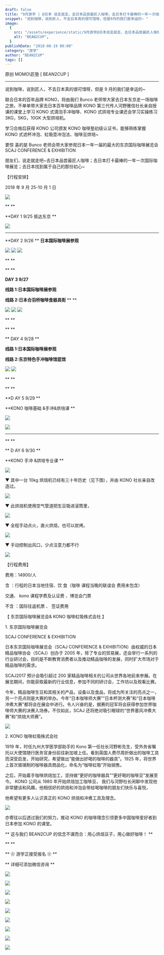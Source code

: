 ```yaml
---
draft: false
title: "9月游学 | @日本 说走就走，去日本品尝最匠人咖啡，去日本打卡最棒的一年一次咖啡展览，去日本找到属于自己的那杯咖啡~ "
snippet: "说到咖啡，说到匠人，不去日本真的很可惜呀，但是9月的我们是幸运的~ "
image:
  {
    src: "/assets/experience/static/9月游学@日本说走就走，去日本品尝最匠人咖啡，去日本打卡最棒的一年一次咖啡展览，去日本找到属于自己的那杯咖啡~_16.jpeg",
    alt: "BEAN2CUP",
  }
publishDate: "2018-08-19 00:00"
category: "游学"
author: "BEAN2CUP"
tags: []
---
```


<!-- #  9月游学 | @日本 说走就走，去日本品尝最匠人咖啡，去日本打卡最棒的一年一次咖啡展览，去日本找到属于自己的那杯咖啡~ -->

原创 MOMO\匠塾 [ BEAN2CUP ]

---

说到咖啡，说到匠人，不去日本真的很可惜呀，但是 9 月的我们是幸运的~

联合日本的百年品牌 KONO，将由我们 Bunco 老师带大家去日本东京走一场咖啡之旅，不单单带大家去日本百年咖啡品牌 KONO 第三代传人河野雅信社长亲自授课的课堂上学习 KONO 式滴泡手冲咖啡、KONO 式烘培专业课还会学习实操练习 3KG，5KG，10GK 大型烘培机。

学习合格后获得 KONO 公司颁发 KONO 咖啡塾初级认证书，能够熟练掌握 KONO 式滤杯冲泡、虹吸壶冲泡法、咖啡豆烘培~

更惊 喜的是 Bunco 老师会带大家参观日本一年一届的最大的东京国际咖啡展览会 SCAJ CONFERENCE & EXHIBITION

朋友们，说走就走吧~去日本品尝最匠人咖啡；去日本打卡最棒的一年一次国际咖啡展览；去日本找到属于自己的那份初心~

【行程安排】

2018 年 9 月 25-10 月 1 日

![](/assets/experience/static/9月游学@日本说走就走，去日本品尝最匠人咖啡，去日本打卡最棒的一年一次咖啡展览，去日本找到属于自己的那杯咖啡~_01.png)

\*\*
\*\*

**DAY 1 9/25 抵达东京 **

![](/assets/experience/static/9月游学@日本说走就走，去日本品尝最匠人咖啡，去日本打卡最棒的一年一次咖啡展览，去日本找到属于自己的那杯咖啡~_02.png)

---

**DAY 2 9/26 ** **日本国际咖啡展参观**

![](/assets/experience/static/9月游学@日本说走就走，去日本品尝最匠人咖啡，去日本打卡最棒的一年一次咖啡展览，去日本找到属于自己的那杯咖啡~_03.jpeg)
![](/assets/experience/static/9月游学@日本说走就走，去日本品尝最匠人咖啡，去日本打卡最棒的一年一次咖啡展览，去日本找到属于自己的那杯咖啡~_04.jpeg)
![](/assets/experience/static/9月游学@日本说走就走，去日本品尝最匠人咖啡，去日本打卡最棒的一年一次咖啡展览，去日本找到属于自己的那杯咖啡~_05.jpeg)

\*\*
\*\*

\*\*
\*\*

**DAY 3 9/27**

**线路 1:日本国际咖啡展参观**

**线路 2:日本合羽桥咖啡食器具街** \*\*
\*\*

![](/assets/experience/static/9月游学@日本说走就走，去日本品尝最匠人咖啡，去日本打卡最棒的一年一次咖啡展览，去日本找到属于自己的那杯咖啡~_06.jpeg)
![](/assets/experience/static/9月游学@日本说走就走，去日本品尝最匠人咖啡，去日本打卡最棒的一年一次咖啡展览，去日本找到属于自己的那杯咖啡~_07.jpeg)
![](/assets/experience/static/9月游学@日本说走就走，去日本品尝最匠人咖啡，去日本打卡最棒的一年一次咖啡展览，去日本找到属于自己的那杯咖啡~_08.jpeg)

\*\*
\*\*

\*\*
\*\*

** DAY 4 9/28
**

**线路 1:日本国际咖啡展参观**

**线路 2:东京特色手冲咖啡馆逛馆**

![](/assets/experience/static/9月游学@日本说走就走，去日本品尝最匠人咖啡，去日本打卡最棒的一年一次咖啡展览，去日本找到属于自己的那杯咖啡~_09.jpeg)
![](/assets/experience/static/9月游学@日本说走就走，去日本品尝最匠人咖啡，去日本打卡最棒的一年一次咖啡展览，去日本找到属于自己的那杯咖啡~_10.jpeg)

\*\*
\*\*

\*\*
\*\*

**D AY 5 9/29
**

**KONO 咖啡基础 &手冲&烘培课 **

![](/assets/experience/static/9月游学@日本说走就走，去日本品尝最匠人咖啡，去日本打卡最棒的一年一次咖啡展览，去日本找到属于自己的那杯咖啡~_11.jpeg)

![](/assets/experience/static/9月游学@日本说走就走，去日本品尝最匠人咖啡，去日本打卡最棒的一年一次咖啡展览，去日本找到属于自己的那杯咖啡~_12.jpeg)

---

\*\*
\*\*

** D AY 6 9/30
**

**KONO 手冲 &烘培专业课 **

![](/assets/experience/static/9月游学@日本说走就走，去日本品尝最匠人咖啡，去日本打卡最棒的一年一次咖啡展览，去日本找到属于自己的那杯咖啡~_13.jpeg)

▼ 其中一台 10kg 烘焙机已经有三十年历史（见下图），并由 KONO 社长亲自改造过。

![](/assets/experience/static/9月游学@日本说走就走，去日本品尝最匠人咖啡，去日本打卡最棒的一年一次咖啡展览，去日本找到属于自己的那杯咖啡~_14.jpeg)

▼ 此烘焙机使用空气管道把生豆吸进滚筒里，

![](/assets/experience/static/9月游学@日本说走就走，去日本品尝最匠人咖啡，去日本打卡最棒的一年一次咖啡展览，去日本找到属于自己的那杯咖啡~_15.jpeg)

▼ 全程手动点火，直火烘焙，也可以炭烤。

![](/assets/experience/static/9月游学@日本说走就走，去日本品尝最匠人咖啡，去日本打卡最棒的一年一次咖啡展览，去日本找到属于自己的那杯咖啡~_16.jpeg)

▼ 手动控制出风口，少点注意力都不行

![](/assets/experience/static/9月游学@日本说走就走，去日本品尝最匠人咖啡，去日本打卡最棒的一年一次咖啡展览，去日本找到属于自己的那杯咖啡~_17.jpeg)

【行程费用】

费用：14900/人

含 ：行程的日本当地住宿、饮 食（咖啡 课程当晚的联谊会 费用未包含）

交通、 kono 课程学费及认证费 、博览会门票

不含 ：国际往返机票 、 签证费用

【 东京国际咖啡展览会& KONO 咖啡虹吸株式会社 】

1\. 东京国际咖啡展览会

SCAJ CONFERENCE & EXHIBITION

日本东京国际咖啡展览会（SCAJ CONFERENCE &
EXHIBITION）由权威的日本精品咖啡协会（SCAJ）创办于 2005 年，除了专业的贸易展，还会举行一系列的行业研讨会，目的是不断教育消费者以及推动精品咖啡的发展，同时扩大市场对于精品咖啡的需求。

SCAJ2017 预计会吸引超过 200 家精品咖啡相关的公司从世界各地前来参展。在展览期间，你能获取最新的行业信息，参加不同的研讨会，工作坊以及观看比赛。

今年，精品咖啡生豆和其相关的产品，设备以及食品，将成为所关注的亮点之一，另一个亮点则是大赛的举办。今年“日本咖啡师大赛”“日本杯测大赛”和“日本咖啡冲煮大赛”都将会在展会中进行。令人兴奋的是，据赛的冠军将会获得参加世界咖啡师大赛的决赛入场券。不仅如此，SCAJ 还将绝对吸引眼球的“世界塞风冲煮大赛”和“烘焙大师赛”。

![](/assets/experience/static/9月游学@日本说走就走，去日本品尝最匠人咖啡，去日本打卡最棒的一年一次咖啡展览，去日本找到属于自己的那杯咖啡~_18.jpeg)

2\. KONO 咖啡虹吸株式会社

1919 年，时任九州大学医学部助手的 Kono 第一任社长河野彬先生，受外务省嘱托以大使馆随行医务官身份前往新加坡上任。看到英国人费尽周折做出的咖啡工具而深受启发，开始研究，希望做出“能做出好喝的咖啡的器具”。1925 年，将世界上首次玻璃制的咖啡器具商品化，命名为“咖啡虹吸”开始销售。

之后，开始着手咖啡烘焙加工，坚持做“更好的咖啡器具”“更好喝的咖啡豆”发展至今。 KONO 公司从 1980 年开始烘焙加工咖啡豆，
我们与河野社长闲聊中发现他非常健谈和风趣，他相信好的烘焙和沖泡会带给喝咖啡的朋友们快乐与喜悦，

他希望有更多人认识真正的 KONO 烘焙和冲煮工具及理念。

![](/assets/experience/static/9月游学@日本说走就走，去日本品尝最匠人咖啡，去日本打卡最棒的一年一次咖啡展览，去日本找到属于自己的那杯咖啡~_19.jpeg)

亦寄往以后透过我们的努力，推动 KONO 的咖啡理念引领更多中国咖啡爱好者到日本参加 KONO 的课堂。

** 这与我们 BEAN2CUP 的信念不谋而合：用心烘焙豆子，用心做好咖啡！ **

\*\*
\*\*

** ❀ 游学正接受报名 ❀ **

** 详细可添加微信咨询 **

![](/assets/experience/static/9月游学@日本说走就走，去日本品尝最匠人咖啡，去日本打卡最棒的一年一次咖啡展览，去日本找到属于自己的那杯咖啡~_20.png)

![](/assets/experience/static/9月游学@日本说走就走，去日本品尝最匠人咖啡，去日本打卡最棒的一年一次咖啡展览，去日本找到属于自己的那杯咖啡~_21.jpeg)

![](/assets/experience/static/9月游学@日本说走就走，去日本品尝最匠人咖啡，去日本打卡最棒的一年一次咖啡展览，去日本找到属于自己的那杯咖啡~_22.jpeg)

![](/assets/experience/static/9月游学@日本说走就走，去日本品尝最匠人咖啡，去日本打卡最棒的一年一次咖啡展览，去日本找到属于自己的那杯咖啡~_23.jpeg)

![](/assets/experience/static/9月游学@日本说走就走，去日本品尝最匠人咖啡，去日本打卡最棒的一年一次咖啡展览，去日本找到属于自己的那杯咖啡~_24.jpeg)

![](/assets/experience/static/9月游学@日本说走就走，去日本品尝最匠人咖啡，去日本打卡最棒的一年一次咖啡展览，去日本找到属于自己的那杯咖啡~_25.jpeg)

![](/assets/experience/static/9月游学@日本说走就走，去日本品尝最匠人咖啡，去日本打卡最棒的一年一次咖啡展览，去日本找到属于自己的那杯咖啡~_26.jpeg)

![](/assets/experience/static/9月游学@日本说走就走，去日本品尝最匠人咖啡，去日本打卡最棒的一年一次咖啡展览，去日本找到属于自己的那杯咖啡~_27.jpeg)

![](/assets/experience/static/9月游学@日本说走就走，去日本品尝最匠人咖啡，去日本打卡最棒的一年一次咖啡展览，去日本找到属于自己的那杯咖啡~_28.jpeg)
